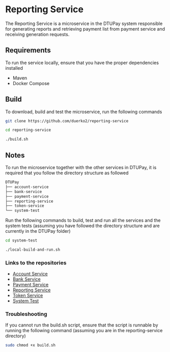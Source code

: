 # Reporting Service
The Reporting Service is a microservice in the DTUPay system responsible for generating reports and retrieving payment list from payment service and receiving generation requests.

## Requirements
To run the service locally, ensure that you have the proper dependencies installed
* Maven
* Docker Compose

## Build
To download, build and test the microservice, run the following commands

```Bash
git clone https://github.com/duerko2/reporting-service
```
```Bash
cd reporting-service
```
```Bash
./build.sh
```

## Notes
To run the microservice together with the other services in DTUPay, it is required that you follow the directory structure as followed

```Bash
DTUPay
├── account-service 
├── bank-service
├── payment-service
├── reporting-service
├── token-service
└── system-test
```

Run the following commands to build, test and run all the services and the system tests (assuming you have followed the directory structure and are currently in the DTUPay folder)
```Bash
cd system-test
```

```Bash
./local-build-and-run.sh
```


### Links to the repositories
* [Account Service](https://github.com/duerko2/account-service)
* [Bank Service](https://github.com/duerko2/bank-service)
* [Payment Service](https://github.com/duerko2/payment-service)
* [Reporting Service](https://github.com/duerko2/reporting-service)
* [Token Service](https://github.com/duerko2/token-service)
* [System Test](https://github.com/duerko2/system-test)


### Troubleshooting
If you cannot run the build.sh script, ensure that the script is runnable by running the following command (assuming you are in the reporting-service directory)
```Bash
sudo chmod +x build.sh
```
